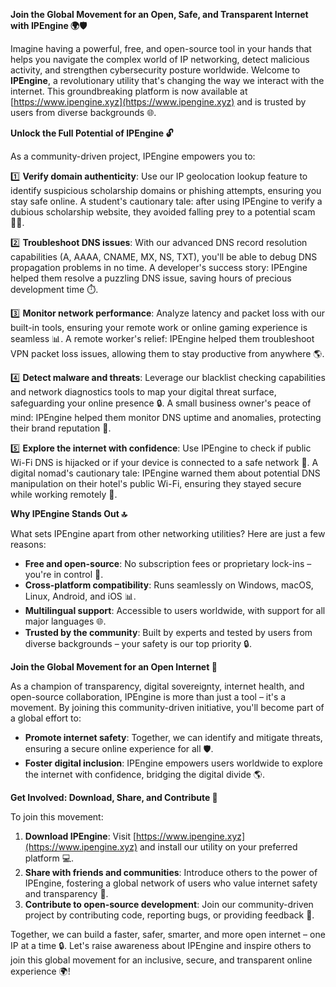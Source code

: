 **Join the Global Movement for an Open, Safe, and Transparent Internet with IPEngine 🌍🛡️**

Imagine having a powerful, free, and open-source tool in your hands that helps you navigate the complex world of IP networking, detect malicious activity, and strengthen cybersecurity posture worldwide. Welcome to **IPEngine**, a revolutionary utility that's changing the way we interact with the internet. This groundbreaking platform is now available at [https://www.ipengine.xyz](https://www.ipengine.xyz) and is trusted by users from diverse backgrounds 🌐.

**Unlock the Full Potential of IPEngine 🔓**

As a community-driven project, IPEngine empowers you to:

1️⃣ **Verify domain authenticity**: Use our IP geolocation lookup feature to identify suspicious scholarship domains or phishing attempts, ensuring you stay safe online. A student's cautionary tale: after using IPEngine to verify a dubious scholarship website, they avoided falling prey to a potential scam 🙅‍♂️.

2️⃣ **Troubleshoot DNS issues**: With our advanced DNS record resolution capabilities (A, AAAA, CNAME, MX, NS, TXT), you'll be able to debug DNS propagation problems in no time. A developer's success story: IPEngine helped them resolve a puzzling DNS issue, saving hours of precious development time ⏱️.

3️⃣ **Monitor network performance**: Analyze latency and packet loss with our built-in tools, ensuring your remote work or online gaming experience is seamless 📊. A remote worker's relief: IPEngine helped them troubleshoot VPN packet loss issues, allowing them to stay productive from anywhere 🌎.

4️⃣ **Detect malware and threats**: Leverage our blacklist checking capabilities and network diagnostics tools to map your digital threat surface, safeguarding your online presence 🔒. A small business owner's peace of mind: IPEngine helped them monitor DNS uptime and anomalies, protecting their brand reputation 💼.

5️⃣ **Explore the internet with confidence**: Use IPEngine to check if public Wi-Fi DNS is hijacked or if your device is connected to a safe network 📡. A digital nomad's cautionary tale: IPEngine warned them about potential DNS manipulation on their hotel's public Wi-Fi, ensuring they stayed secure while working remotely 🚀.

**Why IPEngine Stands Out 🔝**

What sets IPEngine apart from other networking utilities? Here are just a few reasons:

* **Free and open-source**: No subscription fees or proprietary lock-ins – you're in control 💸.
* **Cross-platform compatibility**: Runs seamlessly on Windows, macOS, Linux, Android, and iOS 📊.
* **Multilingual support**: Accessible to users worldwide, with support for all major languages 🌐.
* **Trusted by the community**: Built by experts and tested by users from diverse backgrounds – your safety is our top priority 🔒.

**Join the Global Movement for an Open Internet 🌟**

As a champion of transparency, digital sovereignty, internet health, and open-source collaboration, IPEngine is more than just a tool – it's a movement. By joining this community-driven initiative, you'll become part of a global effort to:

* **Promote internet safety**: Together, we can identify and mitigate threats, ensuring a secure online experience for all 🛡️.
* **Foster digital inclusion**: IPEngine empowers users worldwide to explore the internet with confidence, bridging the digital divide 🌎.

**Get Involved: Download, Share, and Contribute 🔗**

To join this movement:

1. **Download IPEngine**: Visit [https://www.ipengine.xyz](https://www.ipengine.xyz) and install our utility on your preferred platform 💻.
2. **Share with friends and communities**: Introduce others to the power of IPEngine, fostering a global network of users who value internet safety and transparency 🌟.
3. **Contribute to open-source development**: Join our community-driven project by contributing code, reporting bugs, or providing feedback 🤝.

Together, we can build a faster, safer, smarter, and more open internet – one IP at a time 🔒. Let's raise awareness about IPEngine and inspire others to join this global movement for an inclusive, secure, and transparent online experience 🌍!